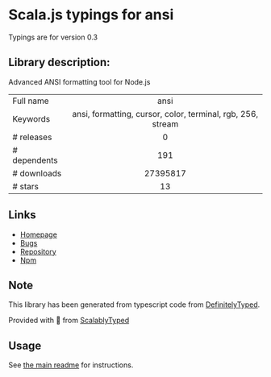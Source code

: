 
# Scala.js typings for ansi

Typings are for version 0.3

## Library description:
Advanced ANSI formatting tool for Node.js

|                    |                 |
| ------------------ | :-------------: |
| Full name          | ansi |
| Keywords           | ansi, formatting, cursor, color, terminal, rgb, 256, stream |
| # releases         | 0 |
| # dependents       | 191 |
| # downloads        | 27395817 |
| # stars            | 13 |

## Links
- [Homepage](https://github.com/TooTallNate/ansi.js#readme)
- [Bugs](https://github.com/TooTallNate/ansi.js/issues)
- [Repository](https://github.com/TooTallNate/ansi.js)
- [Npm](https://www.npmjs.com/package/ansi)
    


## Note
This library has been generated from typescript code from [DefinitelyTyped](https://definitelytyped.org).

Provided with :purple_heart: from [ScalablyTyped](https://github.com/oyvindberg/ScalablyTyped)

## Usage
See [the main readme](../../readme.md) for instructions.


